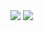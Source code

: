 

<img src="http://www.forkosh.com/mathtex.cgi?    %20\Large%20x=\frac{-b\pm\sqrt{b^2-4ac}}{2a}">



<img src="http://chart.googleapis.com/chart?cht=tx&chl= \Large x=\frac{-b\pm\sqrt{b^2-4ac}}{2a}" style="border:none;">
